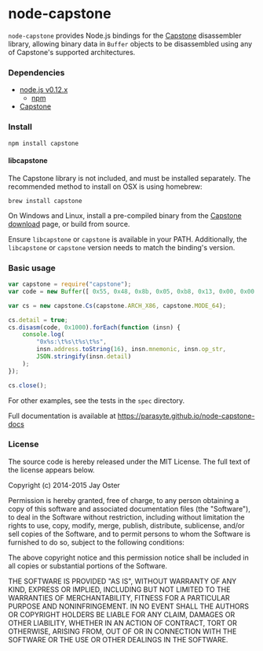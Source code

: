 # node-capstone

`node-capstone` provides Node.js bindings for the
[Capstone](https://github.com/aquynh/capstone) disassembler library, allowing
binary data in `Buffer` objects to be disassembled using any of Capstone's
supported architectures.

### Dependencies

* [node.js v0.12.x](https://nodejs.org/)
    * [npm](https://www.npmjs.org/)
* [Capstone](http://www.capstone-engine.org/)


### Install

`npm install capstone`

#### libcapstone

The Capstone library is not included, and must be installed separately. The
recommended method to install on OSX is using homebrew:

`brew install capstone`

On Windows and Linux, install a pre-compiled binary from the
[Capstone download](http://www.capstone-engine.org/download.html) page, or
build from source.

Ensure `libcapstone` or `capstone` is available in your PATH. Additionally, the `libcapstone` or `capstone`
version needs to match the binding's version.

### Basic usage

```javascript
var capstone = require("capstone");
var code = new Buffer([ 0x55, 0x48, 0x8b, 0x05, 0xb8, 0x13, 0x00, 0x00 ]);

var cs = new capstone.Cs(capstone.ARCH_X86, capstone.MODE_64);

cs.detail = true;
cs.disasm(code, 0x1000).forEach(function (insn) {
    console.log(
        "0x%s:\t%s\t%s\t%s",
        insn.address.toString(16), insn.mnemonic, insn.op_str,
        JSON.stringify(insn.detail)
    );
});

cs.close();
```

For other examples, see the tests in the `spec` directory.

Full documentation is available at https://parasyte.github.io/node-capstone-docs

### License

The source code is hereby released under the MIT License. The full text of the
license appears below.

Copyright (c) 2014-2015 Jay Oster

Permission is hereby granted, free of charge, to any person obtaining a copy of
this software and associated documentation files (the "Software"), to deal in
the Software without restriction, including without limitation the rights to
use, copy, modify, merge, publish, distribute, sublicense, and/or sell copies of
the Software, and to permit persons to whom the Software is furnished to do so,
subject to the following conditions:

The above copyright notice and this permission notice shall be included in all
copies or substantial portions of the Software.

THE SOFTWARE IS PROVIDED "AS IS", WITHOUT WARRANTY OF ANY KIND, EXPRESS OR
IMPLIED, INCLUDING BUT NOT LIMITED TO THE WARRANTIES OF MERCHANTABILITY,
FITNESS FOR A PARTICULAR PURPOSE AND NONINFRINGEMENT. IN NO EVENT SHALL THE
AUTHORS OR COPYRIGHT HOLDERS BE LIABLE FOR ANY CLAIM, DAMAGES OR OTHER
LIABILITY, WHETHER IN AN ACTION OF CONTRACT, TORT OR OTHERWISE, ARISING FROM,
OUT OF OR IN CONNECTION WITH THE SOFTWARE OR THE USE OR OTHER DEALINGS IN THE
SOFTWARE.
